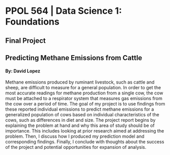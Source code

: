 # PPOL 564 | Data Science 1: Foundations 

## Final Project

## Predicting Methane Emissions from Cattle

#### By: David Lopez

Methane emissions produced by ruminant livestock, such as cattle and sheep, are difficult to measure for a general population. In order to get the most accurate readings for methane production from a single cow, the cow must be attached to a respirator system that measures gas emissions from the cow over a period of time. The goal of my project is to use findings from these reported individual emissions to predict methane emissions for a generalized population of cows based on individual characteristics of the cows, such as differences in diet and size. The project report begins by explaining the problem at hand and why this area of study should be of importance. This includes looking at prior research aimed at addressing the problem. Then, I discuss how I produced my prediction model and corresponding findings. Finally, I conclude with thoughts about the success of the project and potential opportunities for expansion of analysis.
